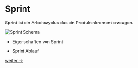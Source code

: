 # Sprint

Sprint ist ein Arbeitszyclus das ein Produktinkrement erzeugen.

![Sprint Schema](https://www.fuer-gruender.de/blog/wp-content/uploads/2020/11/Sprint-Planung-1200.png)

- Eigenschaften von Sprint

- Sprint Ablauf

[weiter ->](14_sprint-props.md)